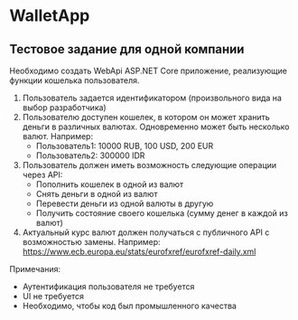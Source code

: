 # WalletApp
## Тестовое задание для одной компании

Необходимо создать WebApi ASP.NET Core приложение, реализующие функции кошелька пользователя.
1. Пользователь задается идентификатором (произвольного вида на выбор разработчика)
2. Пользователю доступен кошелек, в котором он может хранить деньги в различных валютах. Одновременно может быть несколько валют. Например:
    - Пользователь1: 10000 RUB, 100 USD, 200 EUR
    - Пользователь2: 300000 IDR
3. Пользователь должен иметь возможность следующие операции через API:
    - Пополнить кошелек в одной из валют
    - Снять деньги в одной из валют
    - Перевести деньги из одной валюты в другую
    - Получить состояние своего кошелька (сумму денег в каждой из валют)
4. Актуальный курс валют должен получаться с публичного API с возможностью замены. Например: https://www.ecb.europa.eu/stats/eurofxref/eurofxref-daily.xml

Примечания:
- Аутентификация пользователя не требуется
- UI не требуется
- Необходимо, чтобы код был промышленного качества
